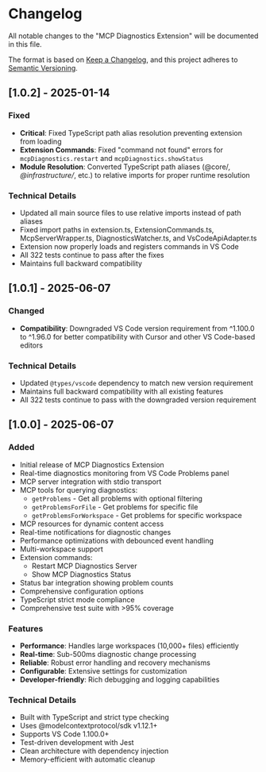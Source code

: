 # Changelog

All notable changes to the "MCP Diagnostics Extension" will be documented in this file.

The format is based on [Keep a Changelog](https://keepachangelog.com/en/1.0.0/),
and this project adheres to [Semantic Versioning](https://semver.org/spec/v2.0.0.html).

## [1.0.2] - 2025-01-14

### Fixed
- **Critical**: Fixed TypeScript path alias resolution preventing extension from loading
- **Extension Commands**: Fixed "command not found" errors for `mcpDiagnostics.restart` and `mcpDiagnostics.showStatus`
- **Module Resolution**: Converted TypeScript path aliases (@core/*, @infrastructure/*, etc.) to relative imports for proper runtime resolution

### Technical Details
- Updated all main source files to use relative imports instead of path aliases
- Fixed import paths in extension.ts, ExtensionCommands.ts, McpServerWrapper.ts, DiagnosticsWatcher.ts, and VsCodeApiAdapter.ts
- Extension now properly loads and registers commands in VS Code
- All 322 tests continue to pass after the fixes
- Maintains full backward compatibility

## [1.0.1] - 2025-06-07

### Changed
- **Compatibility**: Downgraded VS Code version requirement from ^1.100.0 to ^1.96.0 for better compatibility with Cursor and other VS Code-based editors

### Technical Details
- Updated `@types/vscode` dependency to match new version requirement
- Maintains full backward compatibility with all existing features
- All 322 tests continue to pass with the downgraded version requirement

## [1.0.0] - 2025-06-07

### Added
- Initial release of MCP Diagnostics Extension
- Real-time diagnostics monitoring from VS Code Problems panel
- MCP server integration with stdio transport
- MCP tools for querying diagnostics:
  - `getProblems` - Get all problems with optional filtering
  - `getProblemsForFile` - Get problems for specific file
  - `getProblemsForWorkspace` - Get problems for specific workspace
- MCP resources for dynamic content access
- Real-time notifications for diagnostic changes
- Performance optimizations with debounced event handling
- Multi-workspace support
- Extension commands:
  - Restart MCP Diagnostics Server
  - Show MCP Diagnostics Status
- Status bar integration showing problem counts
- Comprehensive configuration options
- TypeScript strict mode compliance
- Comprehensive test suite with >95% coverage

### Features
- **Performance**: Handles large workspaces (10,000+ files) efficiently
- **Real-time**: Sub-500ms diagnostic change processing
- **Reliable**: Robust error handling and recovery mechanisms
- **Configurable**: Extensive settings for customization
- **Developer-friendly**: Rich debugging and logging capabilities

### Technical Details
- Built with TypeScript and strict type checking
- Uses @modelcontextprotocol/sdk v1.12.1+
- Supports VS Code 1.100.0+
- Test-driven development with Jest
- Clean architecture with dependency injection
- Memory-efficient with automatic cleanup
